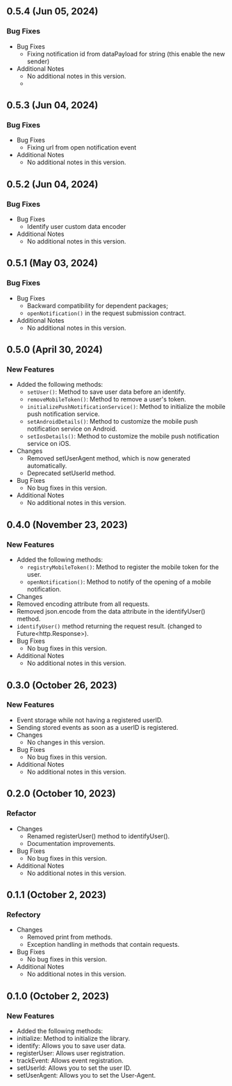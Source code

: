 ## 0.5.4 (Jun 05, 2024)

### Bug Fixes

- Bug Fixes
    - Fixing notification id from dataPayload for string (this enable the new sender)
- Additional Notes
    - No additional notes in this version.
    -

## 0.5.3 (Jun 04, 2024)

### Bug Fixes

- Bug Fixes
    - Fixing url from open notification event
- Additional Notes
    - No additional notes in this version.

## 0.5.2 (Jun 04, 2024)

### Bug Fixes

- Bug Fixes
    - Identify user custom data encoder
- Additional Notes
    - No additional notes in this version.

## 0.5.1 (May 03, 2024)

### Bug Fixes

- Bug Fixes
  - Backward compatibility for dependent packages;
  - `openNotification()` in the request submission contract.
- Additional Notes
  - No additional notes in this version.

## 0.5.0 (April 30, 2024)

### New Features

- Added the following methods:
  - `setUser()`: Method to save user data before an identify.
  - `removeMobileToken()`: Method to remove a user's token.
  - `initializePushNotificationService()`: Method to initialize the mobile push notification service.
  - `setAndroidDetails()`: Method to customize the mobile push notification service on Android.
  - `setIosDetails()`: Method to customize the mobile push notification service on iOS.
- Changes
  - Removed setUserAgent method, which is now generated automatically.
  - Deprecated setUserId method.
- Bug Fixes
  - No bug fixes in this version.
- Additional Notes
  - No additional notes in this version.

## 0.4.0 (November 23, 2023)

### New Features

- Added the following methods:
  - `registryMobileToken()`: Method to register the mobile token for the user.
  - `openNotification()`: Method to notify of the opening of a mobile notification.
- Changes
- Removed encoding attribute from all requests.
- Removed json.encode from the data attribute in the identifyUser() method.
- `identifyUser()` method returning the request result. (changed to Future<http.Response>).
- Bug Fixes
  - No bug fixes in this version.
- Additional Notes
  - No additional notes in this version.

## 0.3.0 (October 26, 2023)

### New Features

- Event storage while not having a registered userID.
- Sending stored events as soon as a userID is registered.
- Changes
  - No changes in this version.
- Bug Fixes
  - No bug fixes in this version.
- Additional Notes
  - No additional notes in this version.

## 0.2.0 (October 10, 2023)

### Refactor

- Changes
  - Renamed registerUser() method to identifyUser().
  - Documentation improvements.
- Bug Fixes
  - No bug fixes in this version.
- Additional Notes
  - No additional notes in this version.

## 0.1.1 (October 2, 2023)

### Refectory

- Changes
  - Removed print from methods.
  - Exception handling in methods that contain requests.
- Bug Fixes
  - No bug fixes in this version.
- Additional Notes
  - No additional notes in this version.

## 0.1.0 (October 2, 2023)

### New Features

- Added the following methods:
- initialize: Method to initialize the library.
- identify: Allows you to save user data.
- registerUser: Allows user registration.
- trackEvent: Allows event registration.
- setUserId: Allows you to set the user ID.
- setUserAgent: Allows you to set the User-Agent.
